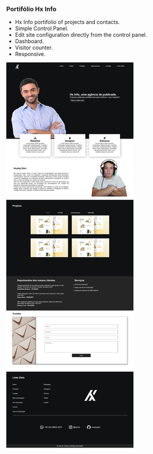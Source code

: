 ### Portifólio Hx Info
- Hx Info portifolio of projects and contacts.
- Simple Control Panel.
- Edit site configuration directly from the control panel.
- Dashboard.
- Visitor counter.
- Responsive.

![](images/capa.png)
